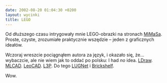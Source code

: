 ```yaml
---
date: 2002-08-20 01:04:30 +0200
layout: wycinki
title: LEGO
---
```


Od dłuższego czasu intrygowały mnie LEGO-obrazki na stronach [MiMaSa](http://mimas.ceti.pl/ ':: mimas ::'). Proste, czyste, zrozumiałe praktycznie wszędzie – jeden z graficznych ideałów.

Wczoraj wreszcie pociągnąłem autora za język, i okazało się, że… wybaczcie, ale nie wiem jak to oddać po polsku: I had _no_ idea. [LDraw](http://www.ldraw.org/ 'LDraw.org – Centralized LDraw Resources'). [MLCAD](http://lm-software.com/mlcad/ 'Mike’s Lego Pages'). [LeoCAD](http://leocad.org/ 'LeoCAD Homepage'). [L3P](http://www.hassings.dk/l3/l3p.html 'program do konwersji LDraw —> POV-ray'). Do tego [LUGNet](http://www.lugnet.com/ 'LEGO Users Group Network') i [Brickshelf](http://library.brickshelf.com/scans/ 'The Brickshelf Library').

Wow.
